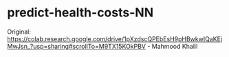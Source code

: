 # predict-health-costs-NN

Original: https://colab.research.google.com/drive/1pXzdscQPEbEsH9pHBwkwIQaKEjMwJsn_?usp=sharing#scrollTo=M9TX15KOkPBV - Mahmood Khalil
